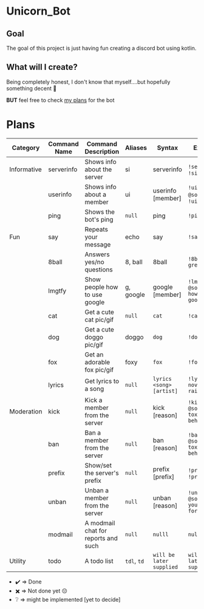 # Unicorn_Bot
## Goal
The goal of this project is just having fun creating a discord bot using kotlin.

## What will I create?
Being completely honest, I don't know that myself....but hopefully something decent :rofl:

**BUT** feel free to check [my plans](#Plans) for the bot



# Plans
| Category    | Command Name | Command Description                 | Aliases     | Syntax                  | Example                              | Is done |
| ----------- | ------------ | ----------------------------------- | ----------- | ----------------------- | ------------------------------------ | ------- |
| Informative | serverinfo   | Shows info about the server         | si          | serverinfo              | `!serverinfo`, `!si`                 | ✖️      |
|             | userinfo     | Shows info about a member           | ui          | userinfo [member]       | `!ui @someone`, `!ui`                | ✖️      |
|             | ping         | Shows the bot's ping                | `null`      | ping                    | `!ping`                              | ✔️️      |
| Fun         | say          | Repeats your message                | echo        | say <message>           | `!say hello`                         | ✔️️      |
|             | 8ball        | Answers yes/no questions            | 8, ball     | 8ball <question>        | `!8ball am I great?`                 | ✔️      |
|             | lmgtfy       | Show people how to use google       | g, google   | google [member] <query> | `!lmgtfy @someone how to use google` | ✔️️      |
|             | cat          | Get a cute cat pic/gif              | `null`      | `cat`                   | `!cat`                               | ✔️      |
|             | dog          | Get a cute doggo pic/gif            | doggo       | `dog`                   | `!dog`                               | ✔️      |
|             | fox          | Get an adorable fox pic/gif         | foxy        | `fox`                   | `!fox`                               | ✔️      |
|             | lyrics       | Get lyrics to a song                | `null`      | `lyrics <song> [artist]`| `!lyrics november rain`              | ✔️      |
| Moderation  | kick         | Kick a member from the server       | `null`      | kick <member> [reason]  | `!kick @someone toxic behavior`      | ✖️      |
|             | ban          | Ban a member from the server        | `null`      | ban <member> [reason]   | `!ban @someone toxic behavior`       | ✖️      |
|             | prefix       | Show/set the server's prefix        | `null`      | prefix [prefix]         | `!prefix`, `!prefix $`               | ✖️      |
|             | unban        | Unban a member from the server      | `null`      | unban <member> [reason] | `!unban @someone you're forgiven`    | ✖️      |
|             | modmail      | A modmail chat for reports and such | `null`      | `nulll`                 | `null`                               | ✖️      |
| Utility     | todo         | A todo list                         | `tdl`, `td` | `will be later supplied`| `will be later supplied`             | ❔      |


- ✔️️ => Done
- ✖️ => Not done yet :pensive:
- ❔ => might be implemented [yet to decide]
